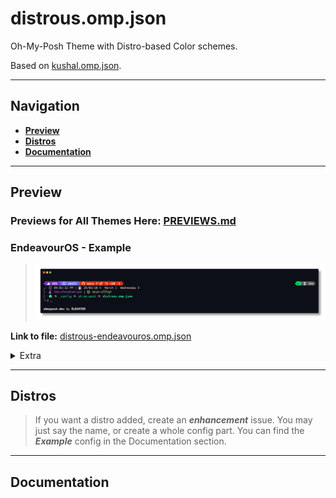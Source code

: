 # distrous.omp.json

Oh-My-Posh Theme with Distro-based Color schemes.

Based on [kushal.omp.json](https://github.com/JanDeDobbeleer/oh-my-posh/blob/main/themes/kushal.omp.json).

---

## Navigation

- [**Preview**](#preview)
- [**Distros**](#distros)
- [**Documentation**](#documentation)

---

## Preview

### Previews for All Themes Here: [<ins>PREVIEWS.md</ins>](https://github.com/TheElevatedOne/distrous.omp.json/blob/main/PREVIEWS.md)

### EndeavourOS - Example

> ![endeavouros-preview](https://github.com/TheElevatedOne/distrous.omp.json/blob/main/previews/distrous-endeavouros.omp.json.png?raw=true)

**Link to file:** [distrous-endeavouros.omp.json](https://github.com/TheElevatedOne/distrous.omp.json/blob/main/themes/distrous-endeavouros.omp.json?raw=true)

<details>
    <summary>Extra</summary>

- **General**

    > ![endeavouros-general](https://github.com/TheElevatedOne/distrous.omp.json/blob/main/previews/distrous-endeavouros.omp.json-general.png?raw=true)

- **Root**

    > ![endeavouros-root](https://github.com/TheElevatedOne/distrous.omp.json/blob/main/previews/distrous-endeavouros.omp.json-root.png?raw=true)

- **Unwritable Directory**

    > ![endeavouros-unwrite](https://github.com/TheElevatedOne/distrous.omp.json/blob/main/previews/distrous-endeavouros.omp.json-unwrite.png?raw=true)

- **Python**

  - **Script**

        > ![endeavouros-script](https://github.com/TheElevatedOne/distrous.omp.json/blob/main/previews/distrous-endeavouros.omp.json-script.png?raw=true)

  - **Venv**

        > ![endeavouros-venv](https://github.com/TheElevatedOne/distrous.omp.json/blob/main/previews/distrous-endeavouros.omp.json-venv.png?raw=true)

</details>

---

## Distros

> If you want a distro added, create an ***enhancement*** issue.
> You may just say the name, or create a whole config part.
> You can find the ***Example*** config in the Documentation section.

---

## Documentation
